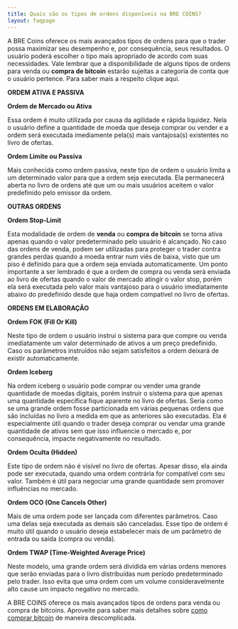 ```yaml
---
title: Quais são os tipos de ordens disponíveis na BRE COINS?
layout: faqpage
---
```

A BRE Coins oferece os mais avançados tipos de ordens para que o trader possa maximizar seu desempenho e, por consequência, seus resultados. O usuário poderá escolher o tipo mais apropriado de acordo com suas necessidades. Vale lembrar que a disponibilidade de alguns tipos de ordens para venda ou **compra de bitcoin** estarão sujeitas a categoria de conta que o usuário pertence. Para saber mais a respeito clique aqui.

**ORDEM ATIVA E PASSIVA**

**Ordem de Mercado ou Ativa**

Essa ordem é muito utilizada por causa da agilidade e rápida liquidez. Nela o usuário define a quantidade de moeda que deseja comprar ou vender e a ordem será executada imediamente pela(s) mais vantajosa(s) existentes no livro de ofertas.

**Ordem Limite ou Passiva**

Mais conhecida como ordem passiva, neste tipo de ordem o usuário limita a um determinado valor para que a ordem seja executada. Ela permanecerá aberta no livro de ordens até que um ou mais usuários aceitem o valor predefinido pelo emissor da ordem.

**OUTRAS ORDENS**

**Ordem Stop-Limit**

Esta modalidade de ordem de **venda** ou **compra de bitcoin** se torna ativa apenas quando o valor predeterminado pelo usuário é alcançado. No caso das ordens de venda, podem ser utilizadas para proteger o trader contra grandes perdas quando a moeda entrar num viés de baixa, visto que um piso é definido para que a ordem seja enviada automaticamente. Um ponto importante a ser lembrado é que a ordem de compra ou venda será enviada ao livro de ofertas quando o valor de mercado atingir o valor stop, porém ela será executada pelo valor mais vantajoso para o usuário imediatamente abaixo do predefinido desde que haja ordem compatível no livro de ofertas.

**ORDENS EM ELABORAÇÃO**

**Ordem FOK (Fill Or Kill)**

Neste tipo de ordem o usuário instrui o sistema para que compre ou venda imediatamente um valor determinado de ativos a um preço predefinido. Caso os parâmetros instruídos não sejam satisfeitos a ordem deixará de existir automaticamente.

**Ordem Iceberg**

Na ordem iceberg o usuário pode comprar ou vender uma grande quantidade de moedas digitais, porém instruir o sistema para que apenas uma quantidade específica fique aparente no livro de ofertas. Seria como se uma grande ordem fosse particionada em várias pequenas ordens que são incluídas no livro a medida em que as anteriores são executadas. Ela é especialmente útil quando o trader deseja comprar ou vendar uma grande quantidade de ativos sem que isso influencie o mercado e, por consequência, impacte negativamente no resultado.

**Ordem Oculta (Hidden)**

Este tipo de ordem não é visível no livro de ofertas. Apesar disso, ela ainda pode ser executada, quando uma ordem contrária for compatível com seu valor. Também é útil para negociar uma grande quantidade sem promover influências no mercado.

**Ordem OCO (One Cancels Other)**

Mais de uma ordem pode ser lançada com diferentes parâmetros. Caso uma delas seja executada as demais são canceladas. Esse tipo de ordem é muito útil quando o usuário deseja estabelecer mais de um parâmetro de entrada ou saída (compra ou venda).

**Ordem TWAP (Time-Weighted Average Price)**

Neste modelo, uma grande ordem será dividida em várias ordens menores que serão enviadas para o livro distribuídas num período predeterminado pelo trader. Isso evita que uma ordem com um volume consideravelmente alto cause um impacto negativo no mercado.

A BRE COINS oferece os mais avançados tipos de ordens para venda ou compra de bitcoins. Aproveite para saber mais detalhes sobre [como comprar bitcoin](/faq/como-comprar-bitcoin.html) de maneira descomplicada.
